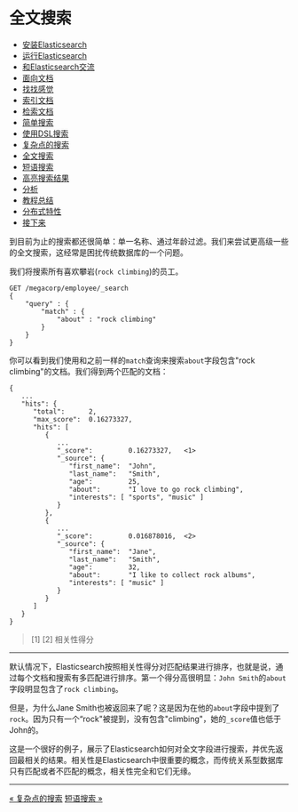 
全文搜索
==============

* [安装Elasticsearch](installing-elasticsearch.md)
* [运行Elasticsearch](running-elasticsearch.md)
* [和Elasticsearch交流](talking-to-elasticsearch.md)
* [面向文档](document-oriented.md)
* [找找感觉](finding-your-feet.md)
* [索引文档](indexing-employee-documents.md)
* [检索文档](retrieving-a-document.md)
* [简单搜索](search-lite.md)
* [使用DSL搜索](search-with-query-dsl.md)
* [复杂点的搜索](more-complicated-searches.md)
* [全文搜索](full-text-search.md)
* [短语搜索](phrase-search.md)
* [高亮搜索结果](highlighting-our-searches.md)
* [分析](analytics.md)
* [教程总结](tutorial-conclusion.md)
* [分布式特性](distributed-nature.md)
* [接下来](next-steps.md)


到目前为止的搜索都还很简单：单一名称、通过年龄过滤。我们来尝试更高级一些的全文搜索，这经常是困扰传统数据库的一个问题。

我们将搜索所有喜欢攀岩(`rock climbing`)的员工。


```shell
GET /megacorp/employee/_search
{
    "query" : {
        "match" : {
            "about" : "rock climbing"
        }
    }
}
```

你可以看到我们使用和之前一样的`match`查询来搜索`about`字段包含"rock climbing"的文档。我们得到两个匹配的文档：

```
{
   ...
   "hits": {
      "total":      2,
      "max_score":  0.16273327,
      "hits": [
         {
            ...
            "_score":         0.16273327,   <1>
            "_source": {
               "first_name":  "John",
               "last_name":   "Smith",
               "age":         25,
               "about":       "I love to go rock climbing",
               "interests": [ "sports", "music" ]
            }
         },
         {
            ...
            "_score":         0.016878016,  <2>
            "_source": {
               "first_name":  "Jane",
               "last_name":   "Smith",
               "age":         32,
               "about":       "I like to collect rock albums",
               "interests": [ "music" ]
            }
         }
      ]
   }
}
```
 
> [1] [2] 相关性得分

-------


默认情况下，Elasticsearch按照相关性得分对匹配结果进行排序，也就是说，通过每个文档和搜索有多匹配进行排序。第一个得分高很明显：`John Smith`的`about`字段明显包含了`rock climbing`。


但是，为什么Jane Smith也被返回来了呢？这是因为在他的`about`字段中提到了`rock`。因为只有一个“rock"被提到，没有包含"climbing"，她的`_score`值也低于John的。


这是一个很好的例子，展示了Elasticsearch如何对全文字段进行搜索，并优先返回最相关的结果。相关性是Elasticsearch中很重要的概念，而传统关系型数据库只有匹配或者不匹配的概念，相关性完全和它们无缘。

-----------------------

[« 复杂点的搜索](more-complicated-searches.md)      [短语搜索 »](phrase-search.md)

